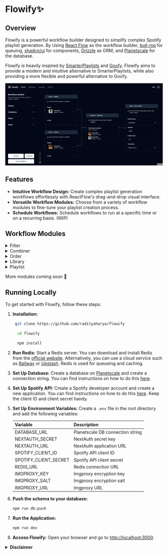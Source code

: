 # Flowify✨

## Overview

Flowify is a powerful workflow builder designed to simplify complex Spotify playlist generation. By Using [React Flow](https://reactflow.dev/) as the workflow builder, [bull-mq](https://github.com/taskforcesh/bullmq) for queuing, [shadcn/ui](https://ui.shadcn.com/) for components, [Drizzle](https://orm.drizzle.team/) as ORM, and [Planetscale](https://planetscale.com/) for the database.

Flowify is heavily inspired by [SmarterPlaylists](https://github.com/plamere/SmarterPlaylists) and [Goofy](https://github.com/Chimildic/goofy). Flowify aims to provide a modern and intuitive alternative to SmarterPlaylists, while also providing a more flexible and powerful alternative to Goofy.

![Preview of Flowify Workflow Builder](./images/workflow-preview.png)

## Features

- **Intuitive Workflow Design:** Create complex playlist generation workflows effortlessly with ReactFlow's drag-and-drop visual interface.
- **Versatile Workflow Modules:** Choose from a variety of workflow modules to fine-tune your playlist creation process.
- **Schedule Workflows:** Schedule workflows to run at a specific time or on a recurring basis. (WIP)

## Workflow Modules

<details>
<summary>Filter</summary>

- Filter by Key-Value Pair
- Deduplicate Tracks
- Deduplicate Artists
- Match Key-Value Pair
- Limit Tracks

</details>

<details>
<summary>Combiner</summary>

- Push Tracks
- Alternate Tracks

</details>

<details>
<summary>Order</summary>

- Sort Tracks by Key
- Shuffle Tracks

</details>

<details>
<summary>Library</summary>

- Save Playlist as New
- Save Playlist by Appending
- Save Playlist by Replacing

</details>

<details>
<summary>Playlist</summary>

- Get Tracks Recommendations
- Get Liked Tracks

</details>

More modules coming soon 👀

## Running Locally

To get started with Flowify, follow these steps:

1. **Installation:**

   ```bash
    git clone https://github.com/radityaharya/flowify
   ```

   ```bash
     cd flowify
   ```

   ```bash
     npm install
   ```

2. **Run Redis:**
   Start a Redis server. You can download and install Redis from the [official website](https://redis.io/). Alternatively, you can use a cloud service such as [Railway](https://docs.railway.app/guides/redis) or [Upstash](https://upstash.com/). Redis is used for queueing and caching.

3. **Set Up Database:**
   Create a database on [Planetscale](https://planetscale.com/) and create a connection string. You can find instructions on how to do this [here](https://planetscale.com/docs/tutorials/connect-nextjs-app#generate-a-connection-string).

4. **Set Up Spotify API:**
   Create a Spotify developer account and create a new application. You can find instructions on how to do this [here](https://developer.spotify.com/documentation/web-api/concepts/apps). Keep the client ID and client secret handy.

5. **Set Up Environment Variables:**
   Create a `.env` file in the root directory and add the following variables:

   | Variable              | Description                      |
   | --------------------- | -------------------------------- |
   | DATABASE_URL          | Planetscale DB connection string |
   | NEXTAUTH_SECRET       | NextAuth secret key              |
   | NEXTAUTH_URL          | NextAuth application URL         |
   | SPOTIFY_CLIENT_ID     | Spotify API client ID            |
   | SPOTIFY_CLIENT_SECRET | Spotify API client secret        |
   | REDIS_URL             | Redis connection URL             |
   | IMGPROXY_KEY          | Imgproxy encryption key          |
   | IMGPROXY_SALT         | Imgproxy encryption salt         |
   | IMGPROXY_URL          | Imgproxy URL                     |

6. **Push the schema to your database:**

   ```bash
   npm run db:push
   ```

7. **Run the Application:**

   ```bash
   npm run dev
   ```

8. **Access Flowify:**
   Open your browser and go to [http://localhost:3000](http://localhost:3000).

<details>
<summary><strong>Disclaimer</strong></summary>

Flowify is an independent project, developed with the intention of serving as an educational tool, for personal use, and as a hosted service. It is important to clarify that Flowify is not affiliated with, endorsed by, or in any way officially connected with Spotify AB, or any of its subsidiaries or its affiliates.

The images utilized in this project are sourced directly from Spotify's Content Delivery Network (CDN) via the Spotify Web API. These images are not modified or altered in any way by this project, and remain the property of their respective copyright holders.

For official Spotify services, please visit the official Spotify website at https://www.spotify.com. Please be aware that Spotify is a registered trademark of Spotify AB.

The author of Flowify makes no representations or warranties of any kind, express or implied, about the completeness, accuracy, reliability, suitability, or availability of the content of this project or the hosted service. The author will not be liable for any errors or omissions in this information nor for the availability of this information. The author will not be liable for any losses, or damages from the display or use of this information or the hosted service, whether they be direct, indirect, incidental, special, consequential or other forms of damages.

The hosted service is provided "as is" and on an "as available" basis, with no guarantees of uptime or reliability. The author is not responsible for any data loss or damage that may occur from the use of the hosted service.

The author respects the privacy of users and takes data security seriously. However, the author cannot guarantee the security of any data transmitted to the hosted service and is not responsible for any breach of security or for the actions of any third parties that may obtain any personal information.

By using the hosted service, you agree to accept all risks associated with the use of the service and agree not to hold the author liable for any issues, losses, or damages that may arise from its use.
</details>
